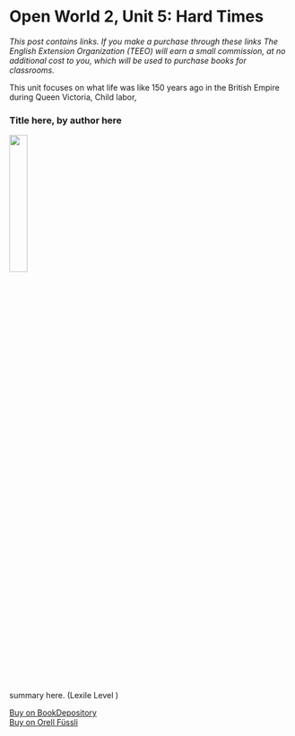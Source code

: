 
# Open World 2, Unit 5: Hard Times
*This post contains links. If you make a purchase through these links The English Extension Organization (TEEO) will earn a small commission, at no additional cost to you, which will be used to purchase books for classrooms.*

This unit focuses on what life was like 150 years ago in the British Empire during Queen Victoria, Child labor,

### Title here, by author here

<img src="imgurlinkhere.png" width="25%" />

summary here.  (Lexile Level     )

<a href="bookdepository link here" rel="nofollow"> Buy on BookDepository</a>  
<a href="orell fussli link here" rel="nofollow">Buy on Orell Füssli</a> 
<!--stackedit_data:
eyJoaXN0b3J5IjpbNzY2MDA4ODg0LDE5MjQ4MjcyNzQsLTg1NT
kwNzIzLC0xMTY4NDA1NDI5XX0=
-->